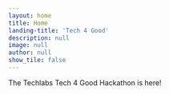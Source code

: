 ```yaml
---
layout: home
title: Home
landing-title: 'Tech 4 Good'
description: null
image: null
author: null
show_tile: false
---
```


The Techlabs Tech 4 Good Hackathon is here!